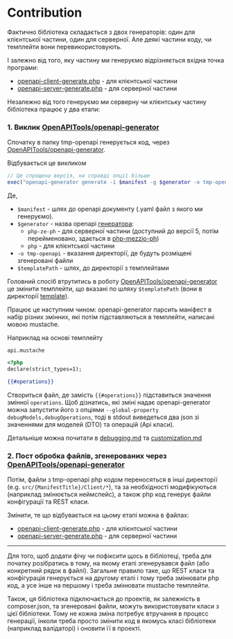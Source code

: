 # Contribution

Фактично бібліотека складається з двох генераторів: один для клієнтської частини, один для серверної. Але деякі частини
коду, чи темплейти вони перевикористовують.

І залежно від того, яку частину ми генеруємо відрізняється вхідна точка програми:

- [openapi-client-generate.php](../bin/openapi-client-generate.php) - для клієнтської частини
- [openapi-server-generate.php](../bin/openapi-server-generate.php) - для серверної частини

Незалежно від того генеруємо ми серверну чи клієнтську частину бібліотека працює у два етапи:

### 1. Виклик [OpenAPITools/openapi-generator](https://github.com/OpenAPITools/openapi-generator)

Спочатку в папку tmp-openapi генерується код,
через [OpenAPITools/openapi-generator](https://github.com/OpenAPITools/openapi-generator).

Відбувається це викликом

```php
// Це спрощена версія, на справді опції більше
exec("openapi-generator generate -i $manifest -g $generator -o tmp-openapi -t $templatePath ...", $output)
```

Де,

- `$manifest` - шлях до openapi документу (.yaml файл з якого ми генеруємо).
- `$generator` - назва openapi [генератора](https://openapi-generator.tech/docs/generators):
    - `php-ze-ph` - для серверної частини (доступний до версії 5, потім перейменовано, здається
      в [php-mezzio-ph](https://openapi-generator.tech/docs/generators/php-mezzio-ph))
    - `php` - для клієнтської частини
- `-o tmp-openapi` - вказання директорії, де будуть розміщені згенеровані файли
- `$templatePath` - шлях, до директорії з темплейтами

Головний спосіб втрутитись в роботу [OpenAPITools/openapi-generator](https://github.com/OpenAPITools/openapi-generator)
це змінити темплейти, що вказані по шляху `$templatePath` (вони в директорії [template](../template)).

Працює це наступним чином: openapi-generator парсить маніфест в набір різних змінних, які потім підставляються в
темплейти, написані мовою mustache.

Наприклад на основі темплейту

`api.mustache`

```mustache
<?php
declare(strict_types=1);

{{#operations}}
```

Створиться файл, де замість `{{#operations}}` підставиться значення змінної `operations`. Щоб дізнатись, які зміні надає
openapi-generator можна запустити його з опціями `--global-property debugModels,debugOperations`, тоді в stdout
виведеться два json зі значеннями для моделей (DTO) та операцій (Api класи).

Детальніше можна почитати
в [debugging.md](https://github.com/OpenAPITools/openapi-generator/blob/master/docs/debugging.md)
та [customization.md](https://github.com/OpenAPITools/openapi-generator/blob/master/docs/customization.md)

### 2. Пост обробка файлів, згенерованих через [OpenAPITools/openapi-generator](https://github.com/OpenAPITools/openapi-generator)

Потім, файли з tmp-openapi php кодом переносяться в інші директорії (e.g. `src/{ManifestTitle}/Client/*`), та за
необхідності модифікуються (наприклад змінюється неймспейс), а також php код генерує файли конфігурації та REST класи.

Змінити, те що відбувається на цьому етапі можна в файлах:
- [openapi-client-generate.php](../bin/openapi-client-generate.php) - для клієнтської частини
- [openapi-server-generate.php](../bin/openapi-server-generate.php) - для серверної частини

------------

Для того, щоб додати фічу чи пофіксити щось в бібліотеці, треба для початку розібратись в тому, на якому етапі 
згенерувався файл (або конкретний рядок в файлі). Загальне правило таке, що REST класи та конфігурація генерується на
другому етапі і тому треба змінювати php код, а усе інше на першому і треба змінювати mustache темплейти.

Також, ця бібліотека підключається до проектів, як залежність в composer.json, та згенеровані файли, можуть 
використовувати класи з цієї бібліотеки. Тому не кожна зміна потребує втручання в процесс генерації, інколи треба просто
змінити код в якомусь класі бібліотеки (наприклад валідаторі) і оновити її в проекті.